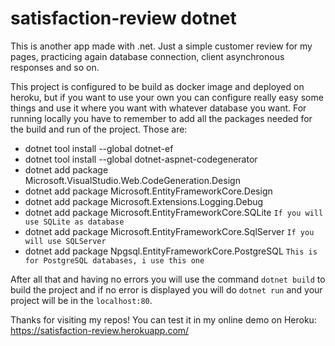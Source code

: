 # satisfaction-review dotnet
This is another app made with .net. Just a simple customer review for my pages, practicing again database connection, client asynchronous responses and so on.

This project is configured to be build as docker image and deployed on heroku, but if you want to use your own you can configure really easy some things and use it where you want with whatever database you want.
For running locally you have to remember to add all the packages needed for the build and run of the project. Those are:
* dotnet tool install --global dotnet-ef
* dotnet tool install --global dotnet-aspnet-codegenerator
* dotnet add package Microsoft.VisualStudio.Web.CodeGeneration.Design
* dotnet add package Microsoft.EntityFrameworkCore.Design
* dotnet add package Microsoft.Extensions.Logging.Debug
* dotnet add package Microsoft.EntityFrameworkCore.SQLite ``If you will use SQLite as database``
* dotnet add package Microsoft.EntityFrameworkCore.SqlServer ``If you will use SQLServer``
* dotnet add package Npgsql.EntityFrameworkCore.PostgreSQL ``This is for PostgreSQL databases, i use this one``

After all that and having no errors you will use the command `dotnet build` to build the project and if no error is displayed you will do `dotnet run` and your project will be in the `localhost:80`.

Thanks for visiting my repos! You can test it in my online demo on Heroku: https://satisfaction-review.herokuapp.com/
